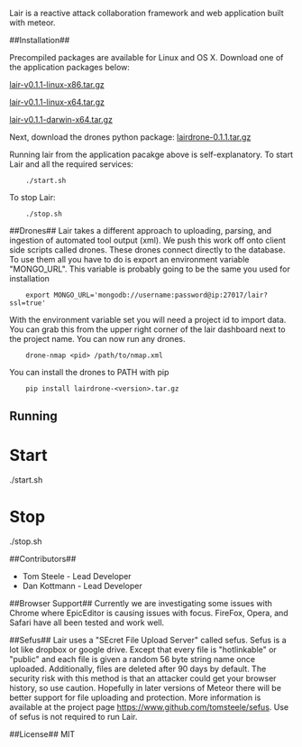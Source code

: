 Lair is a reactive attack collaboration framework and web application built with meteor.


##Installation##

Precompiled packages are available for Linux and OS X. Download one of the application packages below:

[lair-v0.1.1-linux-x86.tar.gz](https://bitbucket.org/fnsseca/lair/downloads/lair-v0.1.1-linux-x86.tar.gz)

[lair-v0.1.1-linux-x64.tar.gz](https://bitbucket.org/fnsseca/lair/downloads/lair-v0.1.1-linux-x64.tar.gz)

[lair-v0.1.1-darwin-x64.tar.gz](https://bitbucket.org/fnsseca/lair/downloads/lair-v0.1.1-darwin-x64.tar.gz)

Next, download the drones python package:
[lairdrone-0.1.1.tar.gz](https://bitbucket.org/fnsseca/lair/downloads/lairdrone-0.1.1.tar.gz)

Running lair from the application pacakge above is self-explanatory.
To start Lair and all the required services:


        ./start.sh

To stop Lair:


        ./stop.sh


##Drones##
Lair takes a different approach to uploading, parsing, and ingestion of automated tool output (xml). We push this work off onto client side scripts called drones. These drones connect directly to the database. To use them all you have to do is export an environment variable "MONGO_URL". This variable is probably going to be the same you used for installation


        export MONGO_URL='mongodb://username:password@ip:27017/lair?ssl=true'

With the environment variable set you will need a project id to import data. You can grab this from the upper right corner of the lair dashboard next to the project name. You can now run any drones.


        drone-nmap <pid> /path/to/nmap.xml

You can install the drones to PATH with pip


        pip install lairdrone-<version>.tar.gz


## Running ##

Start
======
./start.sh


Stop
=====
./stop.sh


##Contributors##
* Tom Steele - Lead Developer
* Dan Kottmann - Lead Developer


##Browser Support##
Currently we are investigating some issues with Chrome where EpicEditor is causing issues with focus. FireFox, Opera, and Safari have all been tested and work well.

##Sefus##
Lair uses a "SEcret File Upload Server" called sefus. Sefus is a lot like dropbox or google drive. Except that every file is "hotlinkable" or "public" and each file is given a random 56 byte string name once uploaded. Additionally, files are deleted after 90 days by default. The security risk with this method is that an attacker could get your browser history, so use caution. Hopefully in later versions of Meteor there will be better support for file uploading and protection. More information is available at the project page https://www.github.com/tomsteele/sefus. Use of sefus is not required to run Lair.


##License##
MIT
